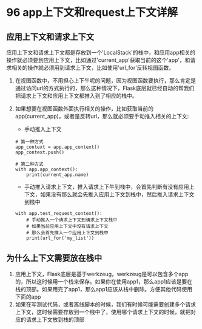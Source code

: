 # 96 app上下文和request上下文详解

## 应用上下文和请求上下文

应用上下文和请求上下文都是存放到一个'LocalStack'的栈中，和应用app相关的操作就必须要到应用上下文，比如通过'current\_app'获取当前的这个'app'，和请求相关的操作就必须用到请求上下文，比如使用'url\_for'反转视图函数。

1. 在视图函数中，不用担心上下午呢的问题，因为视图函数要执行，那么肯定是通过访问url的方式执行的，那么这种情况下，Flask底层就已经自动的帮我们把请求上下文和应用上下文都推入到了相应的栈中。
2. 如果想要在视图函数外面执行相关的操作，比如获取当前的app\(current\_app\)，或者是反转url，那么就必须要手动推入相关的上下文:

   * 手动推入上下文

   ```text
   # 第一种方式
   app_context = app.app_context()
   app_context.push()

   # 第二种方式
   with app.app_context():
       print(current_app.name)
   ```

   * 手动推入请求上下文，推入请求上下午到栈中，会首先判断有没有应用上下文，如果没有那么就会先推入应用上下文到栈中，然后推入请求上下文到栈中

   ```text
   with app.test_request_context():
       # 手动推入一个请求上下文到请求上下文栈中
       # 如果当前应用上下文中没有请求上下文
       # 那么会首先推入一个应用上下文到栈中
       print(url_for('my_list'))
   ```

## 为什么上下文需要放在栈中

1. 应用上下文，Flask底层是基于werkzeug，werkzeug是可以包含多个app的，所以这时候用一个栈来保存。如果你在使用app1，那么app1应该是要在栈的顶部。如果用完了app1，那么app1应该从栈中删除。方便其他代码使用下面的app
2. 如果在写测试代码，或者离线脚本的时候，我们有时候可能需要创建多个请求上下文，这时候需要存放到一个栈中了，使用哪个请求上下文的时候，就把对应的请求上下文放到栈的顶部

